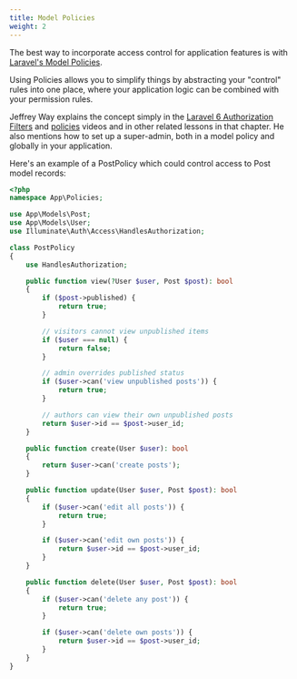 ```yaml
---
title: Model Policies
weight: 2
---
```


The best way to incorporate access control for application features is with [Laravel's Model Policies](https://laravel.com/docs/authorization#creating-policies).

Using Policies allows you to simplify things by abstracting your "control" rules into one place, where your application logic can be combined with your permission rules.

Jeffrey Way explains the concept simply in the [Laravel 6 Authorization Filters](https://laracasts.com/series/laravel-6-from-scratch/episodes/51) and [policies](https://laracasts.com/series/laravel-6-from-scratch/episodes/63) videos and in other related lessons in that chapter. He also mentions how to set up a super-admin, both in a model policy and globally in your application.

Here's an example of a PostPolicy which could control access to Post model records:
```php
<?php
namespace App\Policies;

use App\Models\Post;
use App\Models\User;
use Illuminate\Auth\Access\HandlesAuthorization;

class PostPolicy
{
    use HandlesAuthorization;

    public function view(?User $user, Post $post): bool
    {
        if ($post->published) {
            return true;
        }

        // visitors cannot view unpublished items
        if ($user === null) {
            return false;
        }

        // admin overrides published status
        if ($user->can('view unpublished posts')) {
            return true;
        }

        // authors can view their own unpublished posts
        return $user->id == $post->user_id;
    }

    public function create(User $user): bool
    {
        return $user->can('create posts');
    }

    public function update(User $user, Post $post): bool
    {
        if ($user->can('edit all posts')) {
            return true;
        }

        if ($user->can('edit own posts')) {
            return $user->id == $post->user_id;
        }
    }

    public function delete(User $user, Post $post): bool
    {
        if ($user->can('delete any post')) {
            return true;
        }

        if ($user->can('delete own posts')) {
            return $user->id == $post->user_id;
        }
    }
}
```
